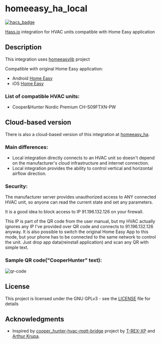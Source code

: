 # homeeasy_ha_local
[![hacs_badge](https://img.shields.io/badge/HACS-Custom-orange.svg)](https://github.com/custom-components/hacs)


[Hass.io](https://home-assistant.io/) integration for HVAC units compatible with Home Easy application

## Description

This integration uses [homeeasylib](https://github.com/ki0ki0/homeeasylib) project

Compatible with original Home Easy application:
- Android [Home Easy](https://play.google.com/store/apps/details?id=net.conditioner.web)
- iOS [Home Easy](https://itunes.apple.com/cn/app/home-easy/id1263076928?mt=8)

### List of compatible HVAC units:
- Cooper&Hunter Nordic Premium CH-S09FTXN-PW

## Cloud-based version
There is also a cloud-based version of this integration at [homeeasy_ha](https://github.com/ki0ki0/homeeasy_ha).

### Main differences:
- Local integration directly connects to an HVAC unit so doesn't depend on the manufacturer's cloud infrastructure and internet connection.
- Local integration provides the ability to control vertical and horizontal airflow direction.

### Security:
The manufacturer server provides unauthorized access to ANY connected HVAC unit, so anyone can read the current state and set any parameters.

It is a good idea to block access to IP 91.196.132.126 on your firewall.

This IP is part of the QR code from the user manual, but my HVAC actually ignores any IP I've provided over QR code and connects to 91.196.132.126 anyway.
It is also possible to switch the original Home Easy App to this mode, but your phone has to be connected to the same network to control the unit. Just drop app data(reinstall application) and scan any QR with simple text.

### Sample QR code("CooperHunter" text):
![qr-code](https://user-images.githubusercontent.com/1998334/133943978-1b33b0d8-a54e-44fa-9fbd-65bd01916230.gif)




## License

This project is licensed under the GNU GPLv3 - see the [LICENSE](LICENSE) file for details

## Acknowledgments

- Inspired by [cooper_hunter-hvac-mqtt-bridge](https://github.com/T-REX-XP/cooper_hunter-hvac-mqtt-bridge) project by [T-REX-XP](https://github.com/T-REX-XP)
and [Arthur Krupa](https://github.com/arthurkrupa).
